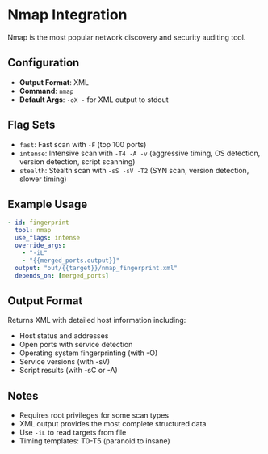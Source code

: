 # Nmap Integration

Nmap is the most popular network discovery and security auditing tool.

## Configuration

- **Output Format**: XML
- **Command**: `nmap`
- **Default Args**: `-oX -` for XML output to stdout

## Flag Sets

- `fast`: Fast scan with `-F` (top 100 ports)
- `intense`: Intensive scan with `-T4 -A -v` (aggressive timing, OS detection, version detection, script scanning)
- `stealth`: Stealth scan with `-sS -sV -T2` (SYN scan, version detection, slower timing)

## Example Usage

```yaml
- id: fingerprint
  tool: nmap
  use_flags: intense
  override_args:
    - "-iL"
    - "{{merged_ports.output}}"
  output: "out/{{target}}/nmap_fingerprint.xml"
  depends_on: [merged_ports]
```

## Output Format

Returns XML with detailed host information including:
- Host status and addresses
- Open ports with service detection
- Operating system fingerprinting (with -O)
- Service versions (with -sV)
- Script results (with -sC or -A)

## Notes

- Requires root privileges for some scan types
- XML output provides the most complete structured data
- Use `-iL` to read targets from file
- Timing templates: T0-T5 (paranoid to insane)